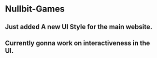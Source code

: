# Nullbit-Games

## Just added A new UI Style for the main website.
## Currently gonna work on interactiveness in the UI.
